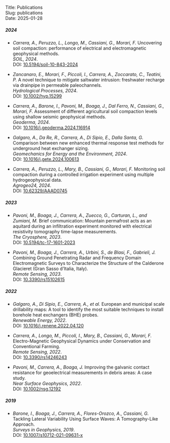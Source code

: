 Title: Publications  
Slug: publications  
Date: 2025-01-28  


##### 2024  

- _Carrera, A., Peruzzo, L., Longo, M., Cassiani, G., Morari, F._ Uncovering soil compaction: performance of electrical and electromagnetic geophysical methods.  
  _SOIL, 2024_.  
  DOI: [10.5194/soil-10-843-2024](https://doi.org/10.5194/soil-10-843-2024)

- _Zancanaro, E., Morari, F., Piccoli, I., Carrera, A., Zoccarato, C., Teatini, P._ A novel technique to mitigate saltwater intrusion: freshwater recharge via drainpipe in permeable paleochannels.  
  _Hydrological Processes, 2024_.  
  DOI: [10.1002/hyp.15299](https://doi.org/10.1002/hyp.15299)

- _*Carrera, A.*, Barone, I., Pavoni, M., Boaga, J., Dal Ferro, N., Cassiani, G., Morari, F._ Assessment of different agricultural soil compaction levels using shallow seismic geophysical methods.  
  _Geoderma, 2024_.  
  DOI: [10.1016/j.geoderma.2024.116914](https://doi.org/10.1016/j.geoderma.2024.116914)

- _Galgaro, A., Da Re, R., Carrera, A., Di Sipio, E., Dalla Santa, G._ Comparison between new enhanced thermal response test methods for underground heat exchanger sizing.  
  _Geomechanics for Energy and the Environment, 2024_.  
  DOI: [10.1016/j.gete.2024.100613](https://doi.org/10.1016/j.gete.2024.100613)

- _Carrera, A., Peruzzo, L., Mary, B., Cassiani, G., Morari, F._ Monitoring soil compaction during a controlled irrigation experiment using multiple hydrogeophysical data.  
  _Agrogeo24, 2024_.  
  DOI: [10.62329/AAAD0745](https://doi.org/10.62329/AAAD0745)

##### 2023  

- _Pavoni, M., Boaga, J., Carrera, A., Zuecco, G., Carturan, L., and Zumiani, M._ Brief communication: Mountain permafrost acts as an aquitard during an infiltration experiment monitored with electrical resistivity tomography time-lapse measurements.  
  _The Cryosphere, 2023_.  
  DOI: [10.5194/tc-17-1601-2023](https://doi.org/10.5194/tc-17-1601-2023)

- _Pavoni, M., Boaga, J., Carrera, A., Urbini, S., de Blasi, F., Gabrieli, J._ Combining Ground Penetrating Radar and Frequency Domain Electromagnetic Surveys to Characterize the Structure of the Calderone Glacieret (Gran Sasso d’Italia, Italy).  
  _Remote Sensing, 2023_.  
  DOI: [10.3390/rs15102615](https://doi.org/10.3390/rs15102615)

##### 2022  

- _Galgaro, A., Di Sipio, E., Carrera, A., et al._ European and municipal scale drillability maps: A tool to identify the most suitable techniques to install borehole heat exchangers (BHE) probes.  
  _Renewable Energy, 2022_.  
  DOI: [10.1016/j.renene.2022.04.120](https://doi.org/10.1016/j.renene.2022.04.120)

- _Carrera, A., Longo, M., Piccoli, I., Mary, B., Cassiani, G., Morari, F._ Electro-Magnetic Geophysical Dynamics under Conservation and Conventional Farming.  
  _Remote Sensing, 2022_.  
  DOI: [10.3390/rs14246243](https://doi.org/10.3390/rs14246243)

- _Pavoni, M., Carrera, A., Boaga, J._ Improving the galvanic contact resistance for geoelectrical measurements in debris areas: A case study.  
  _Near Surface Geophysics, 2022_.  
  DOI: [10.1002/nsg.12192](https://doi.org/10.1002/nsg.12192)

##### 2019  

- _Barone, I., Boaga, J., Carrera, A., Flores-Orozco, A., Cassiani, G._ Tackling Lateral Variability Using Surface Waves: A Tomography-Like Approach.  
  _Surveys in Geophysics, 2019_.  
  DOI: [10.1007/s10712-021-09631-x](https://doi.org/10.1007/s10712-021-09631-x)
